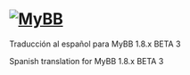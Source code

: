 [![MyBB](https://raw.github.com/mybb/mybb/feature/images/logo.png "MyBB")](http://www.mybb.com "MyBB")
==========================

Traducción al español para MyBB 1.8.x BETA 3

Spanish translation for MyBB 1.8.x BETA 3
